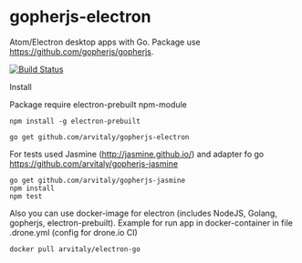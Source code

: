 # gopherjs-electron
Atom/Electron desktop apps with Go. Package use https://github.com/gopherjs/gopherjs.

[![Build Status](https://travis-ci.org/arvitaly/gopherjs-electron.svg?branch=master)](https://travis-ci.org/arvitaly/gopherjs-electron)

Install

Package require electron-prebuilt npm-module

	npm install -g electron-prebuilt

	go get github.com/arvitaly/gopherjs-electron

For tests used Jasmine (http://jasmine.github.io/) and adapter fo go https://github.com/arvitaly/gopherjs-jasmine

	go get github.com/arvitaly/gopherjs-jasmine
	npm install
	npm test

Also you can use docker-image for electron (includes NodeJS, Golang, gopherjs, electron-prebuilt). Example for run app in docker-container in file .drone.yml (config for drone.io CI)

	docker pull arvitaly/electron-go
